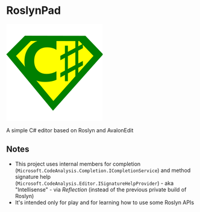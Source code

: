 # RoslynPad

![RoslynPad](src/RoslynPad/Resources/RoslynPad.png)

A simple C# editor based on Roslyn and AvalonEdit

## Notes

* This project uses internal members for completion (`Microsoft.CodeAnalysis.Completion.ICompletionService`) and method signature help (`Microsoft.CodeAnalysis.Editor.ISignatureHelpProvider`) - aka "Intellisense" - via *Reflection* (instead of the previous private build of Roslyn)
* It's intended only for play and for learning how to use some Roslyn APIs
